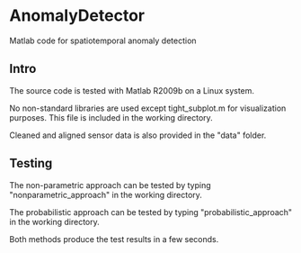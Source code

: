 AnomalyDetector
===============

Matlab code for spatiotemporal anomaly detection



Intro 
-----------------------------

The source code is tested with Matlab R2009b on a Linux system.

No non-standard libraries are used except tight_subplot.m 
for visualization purposes. This file is included in the working directory.

Cleaned and aligned sensor data is also provided in the "data" folder.  


Testing
-------

The non-parametric approach can be tested by typing 
"nonparametric_approach" in the working directory.

The probabilistic approach can be tested by typing 
"probabilistic_approach" in the working directory.

Both methods produce the test results in a few seconds.
